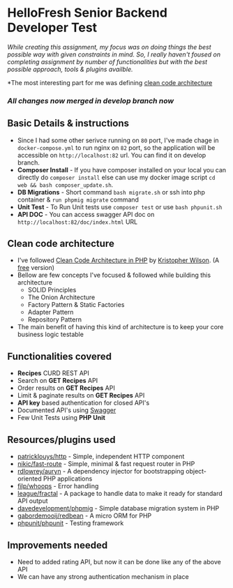 # HelloFresh Senior Backend Developer Test

*While creating this assignment, my focus was on doing things the best possible way with given constraints in mind. So, I really haven't foused on completing assignment by number of functionalities but with the best possible approach, tools & plugins availble.*

*The most interesting part for me was defining [clean code architecture](#clean-code-architecture)

### *All changes now merged in develop branch now*

## Basic Details & instructions

- Since I had some other serivce running on `80` port, I've made chage in `docker-compose.yml` to run nginx on `82` port, so the application will be accessible on `http://localhost:82` url. You can find it on develop branch.
- **Composer Install** - If you have composer installed on your local you can directly do `composer install` else can use my docker image script `cd web && bash composer_update.sh`.
- **DB Migrations** - Short command `bash migrate.sh` or ssh into php container & `run phpmig migrate` command
- **Unit Test** - To Run Unit tests use `composer test` or use `bash phpunit.sh`
- **API DOC** - You can access swagger API doc on `http://localhost:82/doc/index.html` URL

## Clean code architecture

- I've followed [Clean Code Architecture in PHP](https://leanpub.com/cleanphp) by [Kristopher Wilson](https://leanpub.com/u/kristopherwilson). (A [free](https://phutai.me/wp-content/uploads/2016/10/The-Clean-Architecture-in-PHP-Kristopher-Wilson.pdf) version)
- Bellow are few concepts I've focused & followed while building this architecture
    - SOLID Principles
    - The Onion Architecture
    - Factory Pattern & Static Factories
    - Adapter Pattern
    - Repository Pattern
- The main benefit of having this kind of architecture is to keep your core business logic testable

## Functionalities covered

- **Recipes** CURD REST API
- Search on **GET Recipes** API
- Order results on **GET Recipes** API
- Limit & paginate results on **GET Recipes** API
- **API key** based authentication for closed API's
- Documented API's using [Swagger](https://swagger.io/) 
- Few Unit Tests using **PHP Unit**

## Resources/plugins used

- [patricklouys/http](https://packagist.org/packages/patricklouys/http) - Simple, independent HTTP component
- [nikic/fast-route](https://packagist.org/packages/nikic/fast-route) - Simple, minimal & fast request router in PHP
- [rdlowrey/auryn](https://packagist.org/packages/rdlowrey/auryn) - A dependency injector for bootstrapping object-oriented PHP applications
- [filp/whoops](https://packagist.org/packages/filp/whoops) - Error handling
- [league/fractal](https://packagist.org/packages/league/fractal) - A package to handle data to make it ready for standard API output
- [davedevelopment/phpmig](https://packagist.org/packages/davedevelopment/phpmig) - Simple database migration system in PHP
- [gabordemooij/redbean](https://packagist.org/packages/gabordemooij/redbean) - A micro ORM for PHP
- [phpunit/phpunit](https://packagist.org/packages/phpunit/phpunit) - Testing framework

## Improvements needed
- Need to added rating API, but now it can be done like any of the above API
- We can have any strong authentication mechanism in place